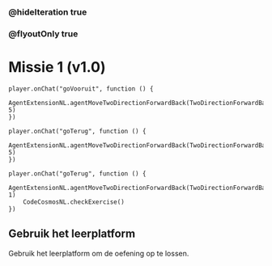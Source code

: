 ### @hideIteration true
### @flyoutOnly true
# Missie 1 (v1.0)

```blocks
player.onChat("goVooruit", function () {
    AgentExtensionNL.agentMoveTwoDirectionForwardBack(TwoDirectionForwardBack.Forward, 5)
})

player.onChat("goTerug", function () {
	AgentExtensionNL.agentMoveTwoDirectionForwardBack(TwoDirectionForwardBack.Back, 5)
})

```

```template
player.onChat("goTerug", function () {
    AgentExtensionNL.agentMoveTwoDirectionForwardBack(TwoDirectionForwardBack.Forward, 1)
    CodeCosmosNL.checkExercise()
})

```

## Gebruik het leerplatform
Gebruik het leerplatform om de oefening op te lossen.